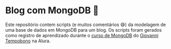 # Blog com MongoDB 🌱

Este repositório contem scripts (e muitos comentários 😅) da modelagem de uma base de dados em MongoDB para um blog. Os scripts foram gerados como registro de aprendizado
durante o [curso de MongoDB](https://cursos.alura.com.br/course/mongodb-modelagem-dados) do [Giovanni Tempobono](https://www.linkedin.com/in/gtbono/) na Alura.
